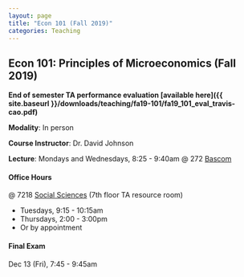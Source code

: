 ```yaml
---
layout: page
title: "Econ 101 (Fall 2019)"
categories: Teaching
---
```


## Econ 101: Principles of Microeconomics (Fall 2019)

**End of semester TA performance evaluation [available here]({{ site.baseurl }}/downloads/teaching/fa19-101/fa19_101_eval_travis-cao.pdf)**

**Modality**: In person 

**Course Instructor**: Dr. David Johnson

**Lecture**: Mondays and Wednesdays, 8:25 - 9:40am @ 272 [Bascom](https://map.wisc.edu/s/mskimaqr)

#### Office Hours

@ 7218 [Social Sciences](https://map.wisc.edu/s/6hlqixeh) (7th floor TA resource room)
* Tuesdays, 9:15 - 10:15am
* Thursdays, 2:00 - 3:00pm
* Or by appointment

#### Final Exam
Dec 13 (Fri), 7:45 - 9:45am
